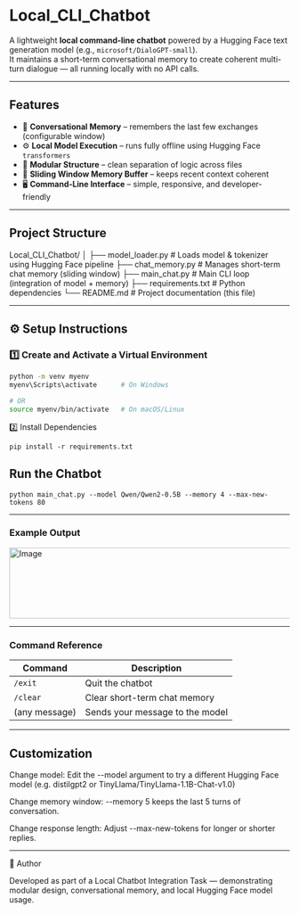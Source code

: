# Local_CLI_Chatbot

A lightweight **local command-line chatbot** powered by a Hugging Face text generation model (e.g., `microsoft/DialoGPT-small`).  
It maintains a short-term conversational memory to create coherent multi-turn dialogue — all running locally with no API calls.

---

##  Features

- 💬 **Conversational Memory** – remembers the last few exchanges (configurable window)
- ⚙️ **Local Model Execution** – runs fully offline using Hugging Face `transformers`
- 🧩 **Modular Structure** – clean separation of logic across files
- 🧠 **Sliding Window Memory Buffer** – keeps recent context coherent
- 🖥️ **Command-Line Interface** – simple, responsive, and developer-friendly

---

##  Project Structure

Local_CLI_Chatbot/
│
├── model_loader.py # Loads model & tokenizer using Hugging Face pipeline
├── chat_memory.py # Manages short-term chat memory (sliding window)
├── main_chat.py # Main CLI loop (integration of model + memory)
├── requirements.txt # Python dependencies
└── README.md # Project documentation (this file)


---

## ⚙️ Setup Instructions

### 1️⃣ Create and Activate a Virtual Environment
```bash
python -m venv myenv
myenv\Scripts\activate      # On Windows

# OR
source myenv/bin/activate   # On macOS/Linux
```

2️⃣ Install Dependencies
```
pip install -r requirements.txt
```
## Run the Chatbot
```
python main_chat.py --model Qwen/Qwen2-0.5B --memory 4 --max-new-tokens 80
```
---

### Example Output

<img width="978" height="127" alt="Image" src="https://github.com/user-attachments/assets/f55664e4-dbbe-4c66-99c2-5d97113e1f8f" />



---

 ### Command Reference

| Command       | Description                     |
| ------------- | ------------------------------- |
| `/exit`       | Quit the chatbot                |
| `/clear`      | Clear short-term chat memory    |
| (any message) | Sends your message to the model |

---


## Customization

Change model:
Edit the --model argument to try a different Hugging Face model (e.g. distilgpt2 or TinyLlama/TinyLlama-1.1B-Chat-v1.0)

Change memory window:
--memory 5 keeps the last 5 turns of conversation.

Change response length:
Adjust --max-new-tokens for longer or shorter replies.

---
🧩 Author

Developed as part of a Local Chatbot Integration Task — demonstrating modular design, conversational memory, and local Hugging Face model usage.
